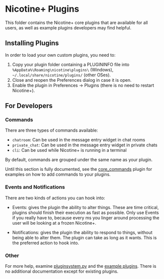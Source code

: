 <!--
  SPDX-FileCopyrightText: 2008-2025 Nicotine+ Contributors
  SPDX-License-Identifier: GPL-3.0-or-later
-->

# Nicotine+ Plugins

This folder contains the Nicotine+ core plugins that are available for all users, as well as example plugins developers may find helpful.

## Installing Plugins

In order to load your own custom plugins, you need to:

1. Copy your plugin folder containing a PLUGININFO file into `%AppData%\Roaming\nicotine\plugins\` (Windows), `~/.local/share/nicotine/plugins/` (other OSes).
2. Close and reopen the Preferences dialog in case it is open.
3. Enable the plugin in Preferences -> Plugins (there is no need to restart Nicotine+).

## For Developers

### Commands

There are three types of commands available:

- `chatroom`: Can be used in the message entry widget in chat rooms
- `private_chat`: Can be used in the message entry widget in private chats
- `cli`: Can be used while Nicotine+ is running in a terminal

By default, commands are grouped under the same name as your plugin.

Until this section is fully documented, see the [core_commands](https://github.com/nicotine-plus/nicotine-plus/tree/HEAD/pynicotine/plugins/core_commands/) plugin for examples on how to add commands to your plugins.

### Events and Notifications

There are two kinds of actions you can hook into:

- Events: gives the plugin the ability to alter things. These are time critical, plugins should finish their execution as fast as possible. Only use Events if you really have to, because every ms you linger around processing the user will be looking at a frozen Nicotine+.

- Notifications: gives the plugin the ability to respond to things, without being able to alter them. The plugin can take as long as it wants. This is the preferred action to hook into.

### Other

For more help, examine [pluginsystem.py](https://github.com/nicotine-plus/nicotine-plus/blob/HEAD/pynicotine/pluginsystem.py) and the [example plugins](https://github.com/nicotine-plus/nicotine-plus/tree/HEAD/pynicotine/plugins/examplars/). There is no additional documentation except for existing plugins.

